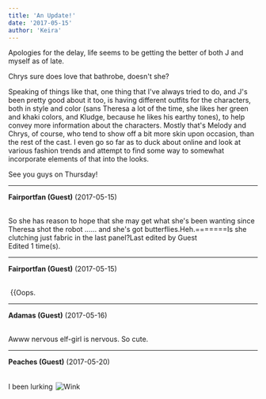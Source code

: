 ```yaml
---
title: 'An Update!'
date: '2017-05-15'
author: 'Keira'
---
```


<p>Apologies for the delay, life seems to be getting the better of both J and myself as of late.</p><p>Chrys sure does love that bathrobe, doesn't she?</p><p>Speaking of things like that, one thing that I've always tried to do, and J's been pretty good about it too, is having different outfits for the characters, both in style and color (sans Theresa a lot of the time, she likes her green and khaki colors, and Kludge, because he likes his earthy tones), to help convey more information about the characters. Mostly that's Melody and Chrys, of course, who tend to show off a bit more skin upon occasion, than the rest of the cast. I even go so far as to duck about online and look at various fashion trends and attempt to find some way to somewhat incorporate elements of that into the looks.</p><p>See you guys on Thursday!</p>

---
**Fairportfan (Guest)** (2017-05-15)

<br>So she has reason to hope that she may get what she's been wanting since Theresa shot the robot ...... and she's got butterflies.Heh.=======Is she clutching just fabric in the last panel?Last edited by Guest<br>Edited 1 time(s).

---
**Fairportfan (Guest)** (2017-05-15)

<br>&nbsp;\{\{Oops. &nbsp;

---
**Adamas (Guest)** (2017-05-16)

<br> Awww nervous elf-girl is nervous. So cute.<br>

---
**Peaches (Guest)** (2017-05-20)

<br> I been lurking&nbsp;<img src=" //smilies/wink1.gif " border="0" alt=" Wink " hspace="2" vspace="2">

